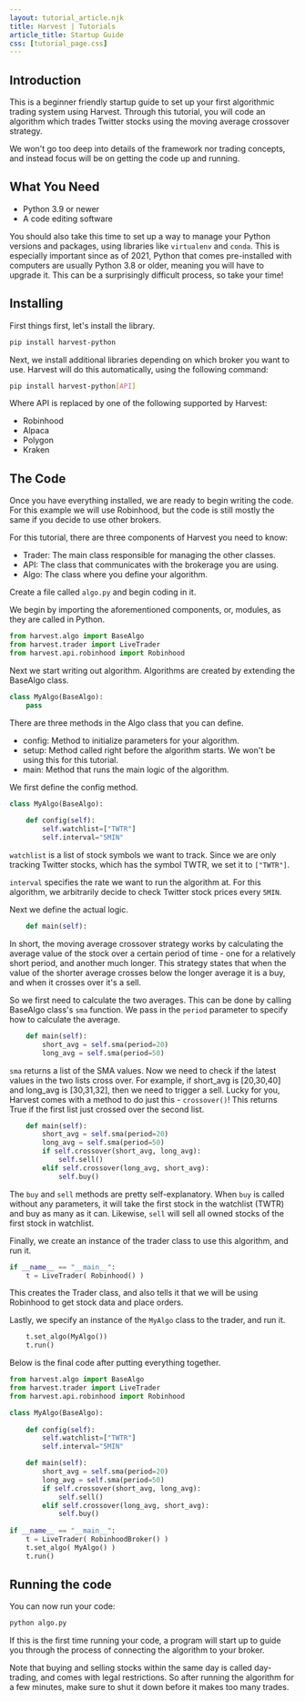 ```yaml
---
layout: tutorial_article.njk
title: Harvest | Tutorials
article_title: Startup Guide
css: [tutorial_page.css]
---
```


## Introduction
This is a beginner friendly startup guide to set up 
your first algorithmic trading system using Harvest. 
Through this tutorial, you will code an algorithm 
which trades Twitter stocks using the moving average crossover strategy.

We won't go too deep into details of the framework nor
trading concepts, and instead focus will be on getting
the code up and running.
    
## What You Need
- Python 3.9 or newer
- A code editing software

You should also take this time to set up a way to 
manage your Python versions and packages, using libraries
like `virtualenv` and `conda`. This is especially important
since as of 2021, Python that comes pre-installed with 
computers are usually Python 3.8 or older, meaning you
will have to upgrade it. This can be a surprisingly difficult
process, so take your time!

## Installing
First things first, let's install the library. 

```bash
pip install harvest-python
```

Next, we install additional libraries depending on which
broker you want to use. Harvest will do this automatically,
using the following command:

```bash
pip install harvest-python[API]
```

Where API is replaced by one of the following supported by Harvest:
- Robinhood
- Alpaca
- Polygon
- Kraken

## The Code
Once you have everything installed, we are ready to begin writing the code. For this example we will use Robinhood, but the code is still mostly the same if you decide to use other brokers. 

For this tutorial, there are three components of Harvest 
you need to know:
- Trader: The main class responsible for managing the other classes.
- API: The class that communicates with the brokerage you are using.
- Algo: The class where you define your algorithm.

Create a file called `algo.py` and begin coding in it.

We begin by importing the aforementioned components, 
or, modules, as they are called in Python.

```python
from harvest.algo import BaseAlgo
from harvest.trader import LiveTrader
from harvest.api.robinhood import Robinhood
```

Next we start writing out algorithm. Algorithms are created by extending the BaseAlgo class.

```python
class MyAlgo(BaseAlgo):
    pass
```

There are three methods in the Algo class that you can define. 
- config: Method to initialize parameters for your algorithm.
- setup: Method called right before the algorithm starts. We won't be using this for this tutorial.
- main: Method that runs the main logic of the algorithm.

We first define the config method.

```python
class MyAlgo(BaseAlgo):
    
    def config(self):
        self.watchlist=["TWTR"]
        self.interval="5MIN"
```

`watchlist` is a list of stock symbols we want to track. Since 
we are only tracking Twitter stocks, which has the symbol TWTR,
we set it to `["TWTR"]`.

`interval` specifies the rate we want to run the algorithm at. 
For this algorithm, we arbitrarily decide to check Twitter 
stock prices every `5MIN`.


Next we define the actual logic. 

```python
    def main(self):
```

In short, the moving average crossover strategy works by calculating the average value of the stock over a certain period of time - one for a relatively short period, and another much longer. This strategy states that when the value of the shorter average crosses below the longer average it is a buy, and when it crosses over it's a sell. 

So we first need to calculate the two averages. This can be done by calling BaseAlgo class's `sma` function. We pass in the `period` parameter to specify how to calculate the average.

```python
    def main(self):
        short_avg = self.sma(period=20)
        long_avg = self.sma(period=50)
```

`sma` returns a list of the SMA values. Now we need to check if the latest values in the two lists cross over. For example, if short_avg is [20,30,40] and long_avg is [30,31,32], then we need to trigger a sell. Lucky for you, Harvest comes with a method to do just this - `crossover()`! This returns True if the first list just crossed over the second list. 

```python
    def main(self):
        short_avg = self.sma(period=20)
        long_avg = self.sma(period=50)
        if self.crossover(short_avg, long_avg):
            self.sell()
        elif self.crossover(long_avg, short_avg):
            self.buy()
```

The `buy` and `sell` methods are pretty self-explanatory. When `buy` is called without any parameters, it will take the first stock in the watchlist (TWTR) and buy as many as it can. Likewise, `sell` will 
sell all owned stocks of the first stock in watchlist. 


Finally, we create an instance of the trader class to use this algorithm, and run it. 

```python
if __name__ == "__main__":
    t = LiveTrader( Robinhood() )
```

This creates the Trader class, and also tells it that 
we will be using Robinhood to get stock data and place orders.

Lastly, we specify an instance of the `MyAlgo` class to the trader,
and run it.

```python
    t.set_algo(MyAlgo())
    t.run()
```

Below is the final code after putting everything together.

```python
from harvest.algo import BaseAlgo
from harvest.trader import LiveTrader
from harvest.api.robinhood import Robinhood

class MyAlgo(BaseAlgo):
    
    def config(self):
        self.watchlist=["TWTR"]
        self.interval="5MIN"

    def main(self):
        short_avg = self.sma(period=20)
        long_avg = self.sma(period=50)
        if self.crossover(short_avg, long_avg):
            self.sell()
        elif self.crossover(long_avg, short_avg):
            self.buy()
    
if __name__ == "__main__":
    t = LiveTrader( RobinhoodBroker() )
    t.set_algo( MyAlgo() )
    t.run()
```

## Running the code
You can now run your code:
```bash
python algo.py
```

If this is the first time running your code, a program will start up to guide you through the process of connecting the algorithm to your broker.

Note that buying and selling stocks within the same day is called day-trading, and comes with legal restrictions. So after running the algorithm for a few minutes, make sure to shut it down before it makes too many trades. 

